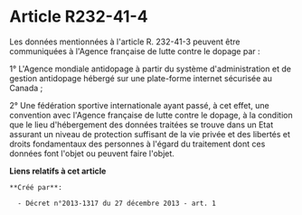 # Article R232-41-4

Les données mentionnées à l'article R. 232-41-3 peuvent être communiquées à l'Agence française de lutte contre le dopage
par :

1° L'Agence mondiale antidopage à partir du système d'administration et de gestion antidopage hébergé sur une plate-forme
internet sécurisée au Canada ;

2° Une fédération sportive internationale ayant passé, à cet effet, une convention avec l'Agence française de lutte contre le
dopage, à la condition que le lieu d'hébergement des données traitées se trouve dans un Etat assurant un niveau de protection
suffisant de la vie privée et des libertés et droits fondamentaux des personnes à l'égard du traitement dont ces données font
l'objet ou peuvent faire l'objet.

**Liens relatifs à cet article**

	**Créé par**:

	  - Décret n°2013-1317 du 27 décembre 2013 - art. 1
